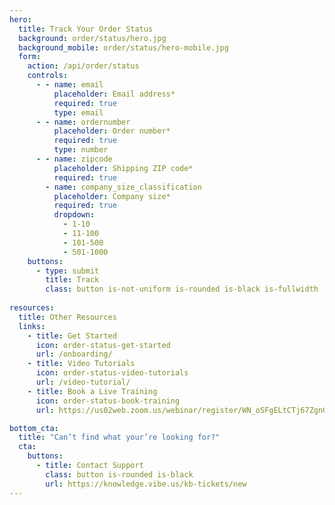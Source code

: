 ```yaml
---
hero:
  title: Track Your Order Status
  background: order/status/hero.jpg
  background_mobile: order/status/hero-mobile.jpg
  form:
    action: /api/order/status
    controls:
      - - name: email
          placeholder: Email address*
          required: true
          type: email
      - - name: ordernumber
          placeholder: Order number*
          required: true
          type: number
      - - name: zipcode
          placeholder: Shipping ZIP code*
          required: true
        - name: company_size_classification
          placeholder: Company size*
          required: true
          dropdown:
            - 1-10
            - 11-100
            - 101-500
            - 501-1000
    buttons:
      - type: submit
        title: Track
        class: button is-not-uniform is-rounded is-black is-fullwidth
        
resources:
  title: Other Resources
  links:
    - title: Get Started
      icon: order-status-get-started
      url: /onboarding/
    - title: Video Tutorials
      icon: order-status-video-tutorials
      url: /video-tutorial/
    - title: Book a Live Training
      icon: order-status-book-training
      url: https://us02web.zoom.us/webinar/register/WN_oSFgELtCTj67ZgnGfdJ1wg

bottom_cta:
  title: "Can’t find what your’re looking for?"
  cta:
    buttons:
      - title: Contact Support
        class: button is-rounded is-black
        url: https://knowledge.vibe.us/kb-tickets/new
---
```


<Page />

<script setup>
import Page from '/@/views/order/status/Index.vue'
</script>
